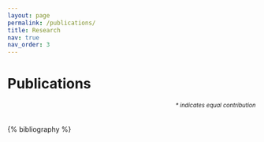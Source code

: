 ```yaml
---
layout: page
permalink: /publications/
title: Research
nav: true
nav_order: 3
---
```


<!-- _pages/publications.md -->
<div class="publications">
<h1> Publications </h1>
<h6 align="right"><small>* indicates equal contribution</small></h6>
{% bibliography %}
</div>

